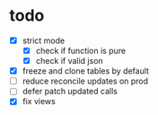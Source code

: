 # todo

- [x] strict mode
  - [x] check if function is pure
  - [x] check if valid json
- [x] freeze and clone tables by default
- [ ] reduce reconcile updates on prod
- [ ] defer patch updated calls
- [x] fix views

